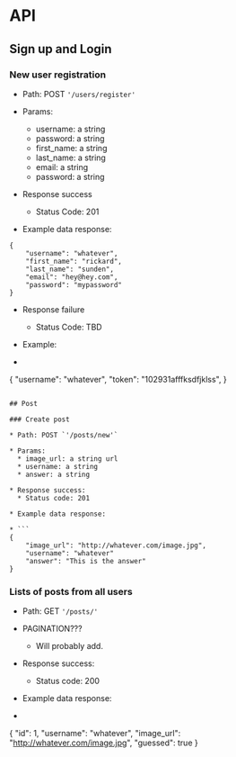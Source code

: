 # API

## Sign up and Login

### New user registration

* Path: POST `'/users/register'`

* Params:
	* username: a string
  * password: a string
  * first_name: a string
  * last_name: a string
  * email: a string
  * password: a string

* Response success
  * Status Code: 201

* Example data response:

```
{
	"username": "whatever",
	"first_name": "rickard",
	"last_name": "sunden",
	"email": "hey@hey.com",
	"password": "mypassword"
}
```

* Response failure
  * Status Code: TBD

* Example:

* ```
{
	"username": "whatever",
	"token": "102931afffksdfjklss",
}
```

## Post

### Create post

* Path: POST `'/posts/new'`

* Params:
  * image_url: a string url
  * username: a string
  * answer: a string

* Response success:
  * Status code: 201

* Example data response:

* ```
{
	"image_url": "http://whatever.com/image.jpg",
	"username": "whatever"
	"answer": "This is the answer"
}
```

### Lists of posts from all users

* Path: GET `'/posts/'`

* PAGINATION???
  * Will probably add.

* Response success:
  * Status code: 200

* Example data response:

* ```
{
  "id": 1,
  "username": "whatever",
  "image_url": "http://whatever.com/image.jpg",
  "guessed": true
}
```